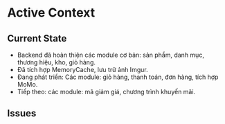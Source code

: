 # Active Context


## Current State
- Backend đã hoàn thiện các module cơ bản: sản phẩm, danh mục, thương hiệu, kho, giỏ hàng.
- Đã tích hợp MemoryCache, lưu trữ ảnh Imgur.
- Đang phát triển: Các module: giỏ hàng, thanh toán, đơn hàng, tích hợp MoMo.
- Tiếp theo: các module: mã giảm giá, chương trình khuyến mãi.

## Issues

